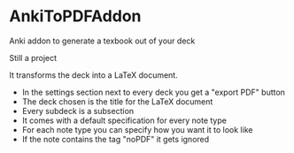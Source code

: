 # AnkiToPDFAddon
Anki addon to generate a texbook out of your deck 

Still a project 

It transforms the deck into a LaTeX document. 
- In the settings section next to every deck you get a "export PDF" button 
- The deck chosen is the title for the LaTeX document 
- Every subdeck is a subsection 
- It comes with a default specification for every note type
- For each note type you can specify how you want it to look like
- If the note contains the tag "noPDF" it gets ignored  
